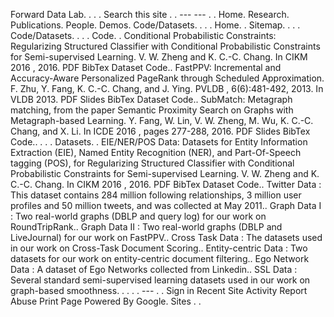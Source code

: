 Forward Data Lab. . . . Search this site . . --- --- . . Home. Research. Publications. People. Demos. Code/Datasets. . . . Home. . Sitemap. . . . Code/Datasets. . . . Code. . Conditional Probabilistic Constraints: Regularizing Structured Classifier with Conditional Probabilistic Constraints for Semi-supervised Learning. V. W. Zheng and K. C.-C. Chang. In CIKM 2016 , 2016. PDF BibTex Dataset Code.. FastPPV: Incremental and Accuracy-Aware Personalized PageRank through Scheduled Approximation. F. Zhu, Y. Fang, K. C.-C. Chang, and J. Ying. PVLDB , 6(6):481-492, 2013. In VLDB 2013. PDF Slides BibTex Dataset Code.. SubMatch: Metagraph matching, from the paper Semantic Proximity Search on Graphs with Metagraph-based Learning. Y. Fang, W. Lin, V. W. Zheng, M. Wu, K. C.-C. Chang, and X. Li. In ICDE 2016 , pages 277-288, 2016. PDF Slides BibTex Code.. . . . Datasets. . EIE/NER/POS Data: Datasets for Entity Information Extraction (EIE), Named Entity Recognition (NER), and Part-Of-Speech tagging (POS), for Regularizing Structured Classifier with Conditional Probabilistic Constraints for Semi-supervised Learning. V. W. Zheng and K. C.-C. Chang. In CIKM 2016 , 2016. PDF BibTex Dataset Code.. Twitter Data : This dataset contains 284 million following relationships, 3 million user profiles and 50 million tweets, and was collected at May 2011.. Graph Data I : Two real-world graphs (DBLP and query log) for our work on RoundTripRank.. Graph Data II : Two real-world graphs (DBLP and LiveJournal) for our work on FastPPV.. Cross Task Data : The datasets used in our work on Cross-Task Document Scoring.. Entity-centric Data : Two datasets for our work on entity-centric document filtering.. Ego Network Data : A dataset of Ego Networks collected from Linkedin.. SSL Data : Several standard semi-supervised learning datasets used in our work on graph-based smoothness. . . . . --- . . Sign in Recent Site Activity Report Abuse Print Page Powered By Google. Sites . .